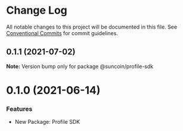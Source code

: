 # Change Log

All notable changes to this project will be documented in this file.
See [Conventional Commits](https://conventionalcommits.org) for commit guidelines.

## 0.1.1 (2021-07-02)

**Note:** Version bump only for package @suncoin/profile-sdk






# 0.1.0 (2021-06-14)


### Features

* New Package: Profile SDK
